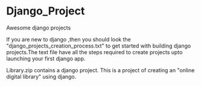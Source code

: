 # Django_Project
Awesome django projects


If you are new to django ,then you should look the "django_projects_creation_process.txt" to get started with building django projects.The text file have all the steps required to create projects upto launching your first django app.

Library.zip contains a django project. This is a project of creating an "online digital library"  using django.
